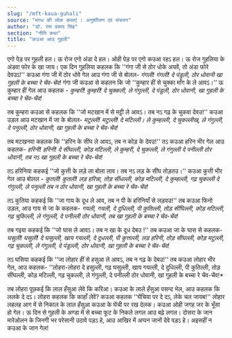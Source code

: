 ```yaml
---
slug: "/mft-kaua-guhali"
source: "मगध की लोक कथाएं : अनुशाीलन एवं संचयन"
author: "डॉ. राम प्रसाद सिंह"
section: "नीति कथा"
title: "कउआ आउ गुहली"
---
```

एगो पेड़ पर गुहली हल। ऊ रोज एगो अंडा दे हल। ओही पेड़ पर एगो कउआ रहऽ हल। ऊ रोज गुहलिया के अंडवा फोर के खा जाय। एक दिन गुहलिया कहलक कि ''गंगा जी से ठोर धोके अयवें, तो अंडा फोरे देवउऽ!'' कउआ गंगा जी में ठोर धोवे गेल आउ गंगा जी से बोलल-
*गंगली! गंगली! दे पंडुली, ठोर धोवानी खा गुहली के बच्चा रे चेंव-चेंव!* 
गंगा जी कउआ से कहलन कि जो ''कुम्हार हीं से चुक्का माँग के ले आवऽ।'’ ऊ कुम्हार हीं गेल आउ कहलक -
*कुम्हरी! कुम्हरी! दे चुक्कली, ले गंगुल्ली, दे पंडुली, ठोर धोवानी, खा गुहली के बच्चा रे चेंव-चेंव!* 

तब कुम्हरा कउआ से कहलक कि ''जो मटखान में से मट्टी ले आवऽ। तब नऽ गढ़ के चुकवा देवउ!'' कउआ उड़ल आउ मटखान में जा के बोलल-
*मटुल्ली! मटुल्ली! दे मटिल्ली। ले कुम्हल्ली, दे चुकल्लीख्, ले गंगुल्ली, दे पनुल्ली, ठोर धोवानी, खा गुहली के बच्चा रे चेंव-चेंव!* 

तब मटखनवा कहलक कि ''हरिन के सींघ ले आवऽ, तब न कोड़ के देवउ!'' तऽ कउआ हरिन भीर गेल आउ कहलक-
*हरिनी! हरिनी! दे सींघल्ली, कोड़ मटिल्ली, ले कुम्हरी, दे चुकल्ली, ले गंगुल्ली दे पनील्ली ठोर धोवानी, तब नऽ खा गुहली के बच्चा रे चेंव-चेंव!* 

तऽ हरिनिया कहकई ''जो कुत्ती के लड़े ला बोला लाव। तब नऽ लड़ के सींघ तोड़तउ।''  कउआ कुत्ती भीर गेल आउ बोलल - 
*कुतली! कुतली! लड़ हरिन्ना, तोड़ सींधल्ली, कोड़ मटिल्ली, दे कुम्हल्ली, गढ़ चुकल्ली दे गंगुल्ली, ले पनुल्ली तब न ठोर धोवानी, खा गुहली के बच्चा रे चेंव-चेंव!* 

तऽ कुतिया कहकई कि ''जा गाय के दूध ले आव, तब न पी के हरिनियाँ से लड़वउ!''
तब कउआ फिनो उड़ल, आउ गाय से जा के कहलक- 
*गयली, गयली, दे दुधिल्ली, पी कुतिल्ली, तोड़ सींघिल्ली, कोड़ मटिल्ली, गढ़ चुकिल्ली, ले गंगुल्ली, दे पनील्ली ठोर धोवानी, तब खा गुहली के बच्चा रे चेंव-चेंव!*

तब गइया कहकई कि ''जो घास ले आवऽ। तब न खा के दूध देबउ !'' तब कउआ जा के घास से कहलक- 
*घसुली! घसुली! दे घसुल्ली, खाय गयल्ली, दे दुधल्ली, पी कुत्तल्ली, लड़ हरिनी, तोड़ सींघल्ली, कोड़ मटुल्ली, गढ़ चुकल्ली, ले गंगुल्ली, दे पंडुल्ली, ठोर धोवानी, खा गुहली के बच्चा रे चेंव-चेंव!*

तऽ घसिया कहकई कि ''जा लोहार हीं से हसुआ ले आवऽ, तब न गढ़ के देबउ!'' तब कउआ लोहार भीर गेल, आउ कहलक- 
''लोहरा-लोहरा दे हसुल्ली, गढ़ घसुल्ली, खाय गयल्ली, दे दुधिल्ली, पी कुतिल्ली, तोड़ सींघल्ली, कोड़ मटिल्ली, गढ़ चुकल्ली, ले गंगुल्ली, दे पनील्ली ठोर धोवानी, खा गुहली के बच्चा रे चेंव-चेंव!* 

तब लोहरा पूछकई कि लाल हँसुआ लेवे कि करिआ। कउआ के लाले हँसुआ पसन्द भेल, आउ कहलक कि ललके दे दऽ। लोहरा कहलक कि काहाँ लेवें? कउआ 
कहलक ''घेंचिया पर दे दऽ, लेके चल जायब!'' लोहार लहलह आग में से निकाल के लाल हँसुआ कउआ के घेंची पर रख देलक। कउआ ओही जगह जर के भूँसा हो गेल। ऊ दिन से गुहली के अण्डा में से बच्चा फूट के निकले लगल आउ बढ़े लगल। दोसरा के जान मारेओलन के जिनगी भर परेसानी उठावे पड़ऽ हे, आउ आखिर में अप्पन जानों देवे पड़ऽ हे। अइसहीं न कउआ के जान गेल! 